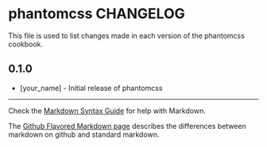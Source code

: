 phantomcss CHANGELOG
====================

This file is used to list changes made in each version of the phantomcss cookbook.

0.1.0
-----
- [your_name] - Initial release of phantomcss

- - -
Check the [Markdown Syntax Guide](http://daringfireball.net/projects/markdown/syntax) for help with Markdown.

The [Github Flavored Markdown page](http://github.github.com/github-flavored-markdown/) describes the differences between markdown on github and standard markdown.
